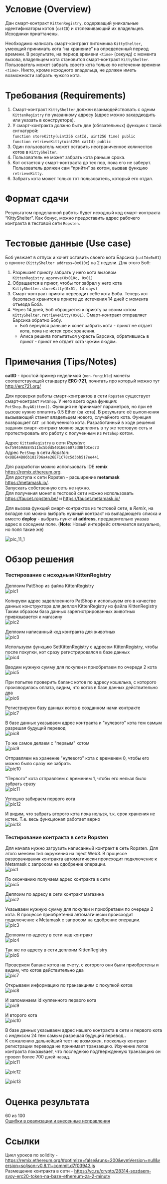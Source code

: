 # Условие (Overview)
Дан смарт-контракт `KittenRegistry`, содержащий уникальные идентификаторы котов (`catID`) и отслеживающий их владельцев. Исходники приаттачены.  

Необходимо написать смарт-контракт питомника `KittyShelter`, умеющий принимать кота “на хранение” на определенный период времени. В результате, на период времени `<time>` (секунд) с момента вызова, владельцем кота становится смарт-контракт `KittyShelter`. Пользователь может забрать своего кота только по истечении времени `<time>`. Никто, кроме исходного владельца, не должен иметь возможности забрать чужого кота.

# Требования (Requirements)
1.	Смарт-контракт `KittyShelter` должен взаимодействовать с одним `KittenRegistry` по указанному адресу (адрес можно захардкодить или указать в конструкторе).
2.	У смарт-контракта должно быть две (обязательных) функции с такой сигнатурой:  
`function storeKitty(uint256 catId, uint256 time) public`  
`function retrieveKitty(uint256 catId) public`
3.	Один пользователь может оставить неограниченное количество котов в `KittyShelter`.
4.	Пользователь не может забрать кота раньше срока.
5.	Кот остается у смарт-контракта до тех пор, пока его не заберут. Пользователь должен сам “прийти” за котом, вызвав функцию `retrieveKitty`.
6.	Забрать кота может только тот пользователь, который его отдал.

# Формат сдачи
Результатом проделанной работы будет исходный код смарт-контракта “KittyShelter”. Как бонус, можно предоставить адрес рабочего контракта в тестовой сети `Ropsten`.

# Тестовые данные (Use case)
Боб уезжает в отпуск и хочет оставить своего кота Барсика (`catId=0x01`) в приюте (`KittyShelter address=0x010c`) на 2 недели. Для этого Боб:
1.	Разрешает приюту забрать у него кота вызовом `KittenRegistry.approve(0x010c, 0x01)`
2.	Обращается в приют, чтобы тот забрал у него кота `KittyShelter.storeKitty(0x01, 14 days)`
3.	Смарт-контракт приюта переводит себе кота Боба. Теперь кот безопасно хранится в приюте до истечения 14 дней с момента отъезда Боба.
4.	Через 14 дней, Боб обращается к приюту за своим котом `KittyShelter.retrieveKitty(0x01)`. Смарт-контракт отправляет Барсика обратно Бобу.
    - Боб вернулся раньше и хочет забрать кота - приют не отдает кота, пока не истек срок хранения.
    - Алиса решила попытаться украсть Барсика, обратившись в приют - приют не отдает кота чужим людям.

# Примечания (Tips/Notes)
**catID** - простой пример неделимой (`non-fungible`) монеты соответствующей стандарту **ERC-721**, почитать про который можно тут http://erc721.org/  

Для проверки работы смарт-контрактов в сети `Ropsten` существует смарт-контракт `PetShop`. У него всего одна функция: `PetShop.BuyAKitten()`. Функция не принимает параметров, но при её вызове нужно оплатить 0.5 Ether (за кота). В результате её выполнения вызывающий станет владельцем нового, случайного кота. Функция возвращает `CAT id` полученного кота. Разработанный в ходе решения задания смарт-контракт можно задеплоить в ту же тестовую сеть и протестировать его работу с полученным из `PetShop` котом.  

Адрес `KittenRegistry` в сети *Ropsten*: `0xf59459AE845116c5b0d5401E656073d0BfDCec73`  
Адрес `PetShop` в сети *Ropsten*: `0x8BE44B86b1817D6a4e26EF1C78c5d3bb517ee441`  

Для разработки можно использовать IDE **remix** https://remix.ethereum.org.   
Для доступа к сети Ropsten - расширение **metamask** https://metamask.io/.   
Запускать собственную сеть не нужно.   
Для получения монет в тестовой сети можно использовать https://faucet.ropsten.be/ и https://faucet.metamask.io/  

Для вызова функций смарт-контрактов из тестовой сети, в *Remix*, на вкладке *run* можно выбрать нужный контракт из выпадающего списка и вместо **deploy** - выбрать пункт **at address**, предварительно указав адрес в соседнем поле. (**Note**: Новый интерфейс отличается визуально, но поля такие же)  

![pic_11_1](https://github.com/sotnikea/Internship_Apriorit/raw/main/part11/dz_11/img/pic_11_1.png)  

# Обзор решения
### Тестирование с исходным KittenRegistry
Деплоим PatShop из файла KittenRegistry  
![pic1](https://github.com/sotnikea/Internship_Apriorit/raw/main/part11/dz_11/pic1/1.png)   

Копируем адрес задеплоенного PatShop и используем его в качестве данных конструктора для деплоя KittenRegistry из файла KittenRegistry  
Таким образом база данных зарегистрированных животных привязывается к магазину  
![pic2](https://github.com/sotnikea/Internship_Apriorit/raw/main/part11/dz_11/pic1/2.png)    

Деплоим написанный код контракта для животных  
![pic3](https://github.com/sotnikea/Internship_Apriorit/raw/main/part11/dz_11/pic1/3.png)    

Используем функцию SetKittenRegistry с адресом KittenRegistry, чтобы после покупки, кот сразу регистрировался в базе данных  
![pic4](https://github.com/sotnikea/Internship_Apriorit/raw/main/part11/dz_11/pic1/4.png)    

Вводим нужную сумму для покупки и приобретаем по очереди 2 кота  
![pic5](https://github.com/sotnikea/Internship_Apriorit/raw/main/part11/dz_11/pic1/5.png)    

При попытке проверить баланс котов по адресу кошелька, с которого производилась оплата, видим, что котов в базе данных действительно два  
![pic6](https://github.com/sotnikea/Internship_Apriorit/raw/main/part11/dz_11/pic1/6.png)    

Регистрируем базу данных котов в созданном нами контракте  
![pic7](https://github.com/sotnikea/Internship_Apriorit/raw/main/part11/dz_11/pic1/7.png)    

В базе данных указываем адрес контракта и "нулевого" кота тем самым разрешая будущий перевод  
![pic8](https://github.com/sotnikea/Internship_Apriorit/raw/main/part11/dz_11/pic1/8.png)   

То же самое делаем с "первым" котом  
![pic9](https://github.com/sotnikea/Internship_Apriorit/raw/main/part11/dz_11/pic1/9.png)    

Отправляем на хранение "нулевого" кота с временем 0, чтобы его можно было сразу же забрать  
![pic10](https://github.com/sotnikea/Internship_Apriorit/raw/main/part11/dz_11/pic1/10.png)    

"Первого" кота отправляем с временем 1, чтобы его нельзя было забрать сразу  
![pic11](https://github.com/sotnikea/Internship_Apriorit/raw/main/part11/dz_11/pic1/11.png)    

Успешно забираем первого кота  
![pic12](https://github.com/sotnikea/Internship_Apriorit/raw/main/part11/dz_11/pic1/12.png)   

И видим, что забрать второго кота пока нельзя, т.к. срок хранения не истек. Т.е. весь функционал работает верно  
![pic13](https://github.com/sotnikea/Internship_Apriorit/raw/main/part11/dz_11/pic1/13.png)    

### Тестирование контракта в сети Ropsten 

Для начала нужно загрузить написанный контракт в сеть Ropsten. Для этого меняем тип окружения на Inject Web3. В процессе разворачивания контракта автоматически происходит подключение к Metamask с запросом на одобрение операции.  
![pic1](https://github.com/sotnikea/Internship_Apriorit/raw/main/part11/dz_11/pic2/1.png)     

По окончанию получаем адрес контракта в сети  
![pic5](https://github.com/sotnikea/Internship_Apriorit/raw/main/part11/dz_11/pic2/5.png)     

Деплоим по адресу в сети контракт магазина  
![pic2](https://github.com/sotnikea/Internship_Apriorit/raw/main/part11/dz_11/pic2/2.png)     

Указываем нужную сумму для покупки и приобретаем по очереди 2 кота. В процессе приобретения автоматически происходит подключение к Metamask с запросом на одобрение операции.  
![pic3](https://github.com/sotnikea/Internship_Apriorit/raw/main/part11/dz_11/pic2/3.png)     

Деплоим по адресу в сети наш контракт  
![pic4](https://github.com/sotnikea/Internship_Apriorit/raw/main/part11/dz_11/pic2/4.png)     

Так же по адресу в сети деплоим KittenRegistry  
![pic6](https://github.com/sotnikea/Internship_Apriorit/raw/main/part11/dz_11/pic2/6.png)     

Проверяем баланc котов на счету, с которого они были приобретены и видим, что котов действительно два  
![pic7](https://github.com/sotnikea/Internship_Apriorit/raw/main/part11/dz_11/pic2/7.png)     

Открываем информацию по транзакциям с покупкой котов  
![pic8](https://github.com/sotnikea/Internship_Apriorit/raw/main/part11/dz_11/pic2/8.png)     

И запоминаем id купленного первого кота  
![pic9](https://github.com/sotnikea/Internship_Apriorit/raw/main/part11/dz_11/pic2/9.png)     

И второго кота  
![pic10](https://github.com/sotnikea/Internship_Apriorit/raw/main/part11/dz_11/pic2/10.png)     

В базе данных указываем адрес нашего контракта в сети и первого кота с индексом 24 тем самым разрешая будущий перевод..  
К сожалению дальнейший тест не возможен, поскольку контракт регистрации перевода не принимает транзакцию. Изучение логов контракта показывает, что последнюю подтвержденную транзакцию он провел более 700 дней назад.  
![pic11](https://github.com/sotnikea/Internship_Apriorit/raw/main/part11/dz_11/pic2/11.png)     


![pic12](https://github.com/sotnikea/Internship_Apriorit/raw/main/part11/dz_11/pic2/12.png) 

![pic13](https://github.com/sotnikea/Internship_Apriorit/raw/main/part11/dz_11/pic2/13.png)     

# Оценка результата
60 из 100  
[Ошибки в реализации и внесенные исправления](dz_11_new/)


# Ссылки
Цикл уроков по solidity - https://remix.ethereum.org/#optimize=false&runs=200&evmVersion=null&version=soljson-v0.8.11+commit.d7f03943.js  
Размещение контракта в сети - https://vc.ru/crypto/28314-sozdaem-svoy-erc20-token-na-baze-ethereum-za-2-minuty


